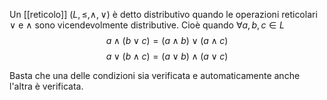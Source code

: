 Un [[reticolo]] $(L,\leq, \land, \lor)$ è detto distributivo quando le operazioni reticolari $\lor$ e $\land$ sono vicendevolmente distributive. Cioè quando $\forall a,b,c \in L$
$$a \land (b \lor c) = (a \land b) \lor (a \land c)$$
$$a \lor (b \land c) = (a \lor b) \land (a \lor c)$$

Basta che una delle condizioni sia verificata e automaticamente anche l'altra è verificata.